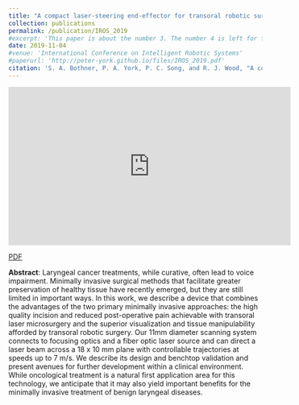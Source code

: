 ```yaml
---
title: "A compact laser-steering end-effector for transoral robotic surgery"
collection: publications
permalink: /publication/IROS_2019
#excerpt: 'This paper is about the number 3. The number 4 is left for future work.'
date: 2019-11-04
#venue: 'International Conference on Intelligent Robotic Systems'
#paperurl: 'http://peter-york.github.io/files/IROS_2019.pdf'
citation: 'S. A. Bothner, P. A. York, P. C. Song, and R. J. Wood, "A compact laser-steering end-effector for transoral robotic surgery," in IEEE International Conference on Intelligent Robots and Systems, 2019.'
---
```


<iframe width="560" height="315" src="https://www.youtube.com/watch?v=kPblRGd8I5Q&list=PLlhRmkBNJnkvXfoPu007HyejjefEBFiow&index=2" frameborder="0" allow="autoplay; encrypted-media" allowfullscreen></iframe>

[PDF](http://peter-york.github.io/files/IROS_2019.pdf)

**Abstract**: Laryngeal cancer treatments, while curative, often
lead to voice impairment. Minimally invasive surgical methods
that facilitate greater preservation of healthy tissue have recently
emerged, but they are still limited in important ways. In
this work, we describe a device that combines the advantages
of the two primary minimally invasive approaches: the high
quality incision and reduced post-operative pain achievable with
transoral laser microsurgery and the superior visualization and
tissue manipulability afforded by transoral robotic surgery.
Our 11mm diameter scanning system connects to focusing
optics and a fiber optic laser source and can direct a laser
beam across a 18 x 10 mm plane with controllable trajectories
at speeds up to 7 m/s. We describe its design and benchtop
validation and present avenues for further development within
a clinical environment. While oncological treatment is a natural
first application area for this technology, we anticipate that it
may also yield important benefits for the minimally invasive
treatment of benign laryngeal diseases.

